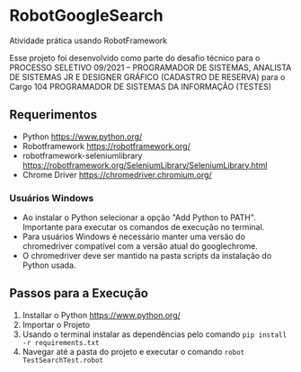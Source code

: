 # RobotGoogleSearch
 Atividade prática usando RobotFramework
 
 Esse projeto foi desenvolvido como parte do desafio técnico para o PROCESSO SELETIVO 09/2021 – PROGRAMADOR DE SISTEMAS, ANALISTA DE SISTEMAS JR E DESIGNER GRÁFICO (CADASTRO DE RESERVA) para o Cargo 104 PROGRAMADOR DE SISTEMAS DA INFORMAÇÃO (TESTES)

 ## Requerimentos
 - Python https://www.python.org/
 - Robotframework https://robotframework.org/
 - robotframework-seleniumlibrary https://robotframework.org/SeleniumLibrary/SeleniumLibrary.html
 - Chrome Driver https://chromedriver.chromium.org/
 
 ### Usuários Windows
 - Ao instalar o Python selecionar a opção "Add Python to PATH". Importante para executar os comandos de execução no terminal.
 - Para usuários Windows é necessário manter uma versão do chromedriver compatível com a versão atual do googlechrome.
 - O chromedriver deve ser mantido na pasta scripts da instalação do Python usada.
 

 
 ## Passos para a Execução
 1. Installar o Python https://www.python.org/
 2. Importar o Projeto
 3. Usando o terminal instalar as dependências pelo comando `pip install -r requirements.txt`
 4. Navegar até a pasta do projeto e executar o comando `robot TestSearchTest.robot`
